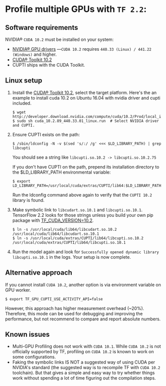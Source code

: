 # Profile multiple GPUs with `TF 2.2`:

## Software requirements

NVIDIA® `CUDA 10.2` must be installed on your system:

* [NVIDIA® GPU drivers](https://www.nvidia.com/drivers) —`CUDA 10.2` requires `440.33 (Linux) / 441.22 (Windows)` and higher.
* [CUDA® Toolkit 10.2](https://developer.nvidia.com/cuda-toolkit-archive)
* CUPTI ships with the CUDA Toolkit.

## Linux setup

1. Install the [CUDA® Toolkit 10.2](https://developer.nvidia.com/cuda-downloads), select the target platform. 
   Here's the an example to install cuda 10.2 on Ubuntu 16.04 with nvidia driver and cupti included.

   ```shell
   $ wget http://developer.download.nvidia.com/compute/cuda/10.2/Prod/local_installers/cuda_10.2.89_440.33.01_linux.run
   $ sudo sh cuda_10.2.89_440.33.01_linux.run  # Select NVIDIA driver and CUPTI.
   ```

2. Ensure CUPTI exists on the path:
   ```shell 
   $ /sbin/ldconfig -N -v $(sed 's/:/ /g' <<< $LD_LIBRARY_PATH) | grep libcupti
   ```
   You should see a string like
   `libcupti.so.10.2 -> libcupti.so.10.2.75`

   If you don't have CUPTI on the path, prepend its installation directory to the $LD_LIBRARY_PATH environmental variable:

   ```shell
   $ export LD_LIBRARY_PATH=/usr/local/cuda/extras/CUPTI/lib64:$LD_LIBRARY_PATH
   ```
   Run the ldconfig command above again to verify that the `CUPTI 10.2` library is found.

3. Make symbolic link to `libcudart.so.10.1` and `libcupti.so.10.1`. 
   TensorFlow 2.2 looks for those strings unless you build your own pip package with [TF_CUDA_VERSION=10.2](https://raw.githubusercontent.com/tensorflow/tensorflow/34bec1ebd4c7a2bc2cea5ea0491acf7615f8875e/tensorflow/tools/ci_build/release/ubuntu_16/gpu_py36_full/pip.sh).

   ```shell
   $ ln -s /usr/local/cuda/lib64/libcudart.so.10.2 /usr/local/cuda/lib64/libcudart.so.10.1
   $ ln -s /usr/local/cuda/extras/CUPTI/lib64/libcupti.so.10.2 /usr/local/cuda/extras/CUPTI/lib64/libcupti.so.10.1
   ```
4. Run the model again and look for `Successfully opened dynamic library libcupti.so.10.1` in the logs. Your setup is now complete. 

## Alternative approach

If you cannot install `CUDA 10.2`, another option is via environment variable on GPU worker.

`$ export TF_GPU_CUPTI_USE_ACTIVITY_API=false`

However, this approach has higher measurement overhead (~20%). Therefore, this mode can be used for debugging and improving the
performance, but not recommend to compare and report absolute numbers.


## Known issues
* Multi-GPU Profiling does not work with `CUDA 10.1`. While `CUDA 10.2` is not officially supported by TF, profiling on `CUDA 10.2` is known to work on some configurations.
* Faking the symbolic links IS NOT a suggested way of using CUDA per NVIDIA's standard (the suggested way is to recompile TF with `CUDA 10.2` toolchain). But that gives a simple and easy way to try whether things work without spending a lot of time figuring out the compilation steps.
